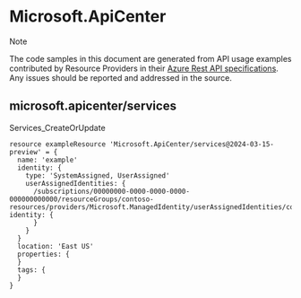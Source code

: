 # Microsoft.ApiCenter
  
> [!NOTE]
> The code samples in this document are generated from API usage examples contributed by Resource Providers in their [Azure Rest API specifications](https://github.com/Azure/azure-rest-api-specs). Any issues should be reported and addressed in the source.


## microsoft.apicenter/services

Services_CreateOrUpdate
```bicep
resource exampleResource 'Microsoft.ApiCenter/services@2024-03-15-preview' = {
  name: 'example'
  identity: {
    type: 'SystemAssigned, UserAssigned'
    userAssignedIdentities: {
      /subscriptions/00000000-0000-0000-0000-000000000000/resourceGroups/contoso-resources/providers/Microsoft.ManagedIdentity/userAssignedIdentities/contoso-identity: {
      }
    }
  }
  location: 'East US'
  properties: {
  }
  tags: {
  }
}
```
